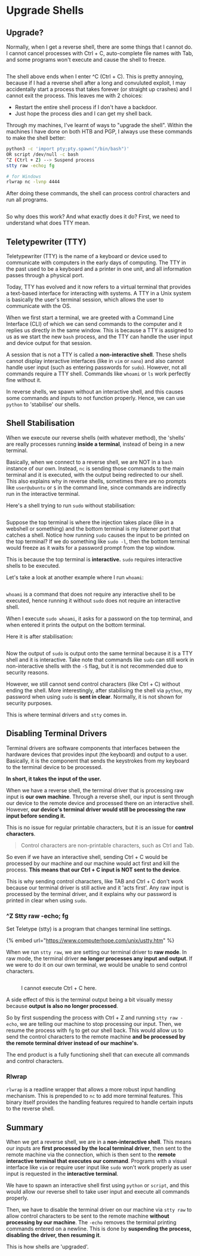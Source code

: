 # Upgrade Shells

## Upgrade?

Normally, when I get a reverse shell, there are some things that I cannot do. I cannot cancel processes with Ctrl + C, auto-complete file names with Tab, and some programs won't execute and cause the shell to freeze.

<figure><img src="../.gitbook/assets/image (75) (6).png" alt=""><figcaption></figcaption></figure>

The shell above ends when I enter ^C (Ctrl + C). This is pretty annoying, because if I had a reverse shell after a long and convuluted exploit, I may accidentally start a process that takes forever (or straight up crashes) and I cannot exit the process. This leaves me with 2 choices:

* Restart the entire shell process if I don't have a backdoor.
* Just hope the process dies and I can get my shell back.

Through my machines, I've learnt of ways to "upgrade the shell". Within the machines I have done on both HTB and PGP, I always use these commands to make the shell better:

```bash
python3 -c 'import pty;pty.spawn("/bin/bash")'
OR script /dev/null -c bash
^Z (Ctrl + Z) --> Suspend process
stty raw -echo; fg

# for Windows
rlwrap nc -lvnp 4444 
```

After doing these commands, the shell can process control characters and run all programs.

<figure><img src="../.gitbook/assets/image (196).png" alt=""><figcaption></figcaption></figure>

So why does this work? And what exactly does it do? First, we need to understand what does TTY mean.

## Teletypewriter (TTY)

Teletypewriter (TTY) is the name of a keyboard or device used to communicate with computers in the early days of computing. The TTY in the past used to be a keyboard and a printer in one unit, and all information passes through a physical port.

Today, TTY has evolved and it now refers to a virtual terminal that provides a text-based interface for interacting with systems. A TTY in a Unix system is basically the user's terminal session, which allows the user to communicate with the OS.&#x20;

When we first start a terminal, we are greeted with a Command Line Interface (CLI) of which we can send commands to the computer and it replies us directly in the same window. This is because a TTY is assigned to us as we start the new `bash` process, and the TTY can handle the user input and device output for that session.

A session that is not a TTY is called a **non-interactive shell**. These shells cannot display interactive interfaces (like in `vim` or `nano`) and also cannot handle user input (such as entering passwords for `sudo`). However, not all commands require a TTY shell. Commands like `whoami` or `ls` work perfectly fine without it.

In reverse shells, we spawn without an interactive shell, and this causes some commands and inputs to not function properly. Hence, we can use `python` to 'stabilise' our shells.

## Shell Stabilisation

When we execute our reverse shells (with whatever method), the 'shells' are really processes running **inside a terminal**, instead of being in a new terminal.

Basically, when we connect to a reverse shell, we are NOT in a `bash`  instance of our own. Instead, `nc` is sending those commands to the main terminal and it is executed, with the output being redirected to our shell. This also explains why in reverse shells, sometimes there are no prompts like `user@ubuntu` or `$` in the command line, since commands are indirectly run in the interactive terminal.&#x20;

Here's a shell trying to run `sudo` without stabilisation:

<figure><img src="../.gitbook/assets/image (148).png" alt=""><figcaption></figcaption></figure>

Suppose the top terminal is where the injection takes place (like in a webshell or something) and the bottom terminal is my listener port that catches a shell. Notice how running `sudo` causes the input to be printed on the top terminal? If we do something like `sudo -l`, then the bottom terminal would freeze as it waits for a password prompt from the top window.

This is because the top terminal is **interactive.** `sudo` requires interactive shells to be executed.&#x20;

Let's take a look at another example where I run `whoami`:

<figure><img src="../.gitbook/assets/image (174) (3).png" alt=""><figcaption></figcaption></figure>

`whoami` is a command that does not require any interactive shell to be executed, hence running it without `sudo` does not require an interactive shell.&#x20;

When I execute `sudo whoami`, it asks for a password on the top terminal, and when entered it prints the output on the bottom terminal.&#x20;

Here it is after stabilisation:

<figure><img src="../.gitbook/assets/image (153) (4).png" alt=""><figcaption></figcaption></figure>

Now the output of `sudo` is output onto the same terminal because it is a TTY shell and it is interactive. Take note that commands like `sudo` can still work in non-interactive shells with the `-S` flag, but it is not recommended due to security reasons.&#x20;

However, we still cannot send control characters (like Ctrl + C) without ending the shell. More interestingly, after stabilising the shell via `python`, my password when using `sudo` is **sent in clear**. Normally, it is not shown for security purposes.&#x20;

This is where terminal drivers and `stty` comes in.

## Disabling Terminal Drivers

Terminal drivers are software components that interfaces between the hardware devices that provides input (the keyboard) and output to a user. Basically, it is the component that sends the keystrokes from my keyboard to the terminal device to be processed.&#x20;

**In short, it takes the input of the user.**&#x20;

When we have a reverse shell, the terminal driver that is processing raw input is **our own machine**. Through a reverse shell, our input is sent through our device to the remote device and processed there on an interactive shell. However, **our device's terminal driver would still be processing the raw input before sending it.**

This is no issue for regular printable characters, but it is an issue for **control characters**.

> Control characters are non-printable characters, such as Ctrl and Tab.

So even if we have an interactive shell, sending Ctrl + C would be processed by our machine and our machine would act first and kill the process. **This means that our Ctrl + C input is NOT sent to the device**.&#x20;

This is why sending control characters, like TAB and Ctrl + C don't work because our terminal driver is still active and it 'acts first'. Any raw input is processed by the terminal driver, and it explains why our password is printed in clear when using `sudo`.

### ^Z Stty raw -echo; fg

Set Teletype (stty) is a program that changes terminal line settings.&#x20;

{% embed url="https://www.computerhope.com/unix/ustty.htm" %}

When we run `stty raw`, we are setting our terminal driver to **raw mode**. In raw mode, the terminal driver **no longer processes any input and output**. If we were to do it on our own terminal, we would be unable to send control characters.&#x20;

<figure><img src="../.gitbook/assets/image (163) (3).png" alt=""><figcaption><p>I cannot execute Ctrl + C here.</p></figcaption></figure>

A side effect of this is the terminal output being a bit visually messy because **output is also no longer processed**.&#x20;

So by first suspending the process with Ctrl + Z and running `stty raw -echo`, we are telling our machine to stop processing our input. Then, we resume the process with `fg` to get our shell back. This would allow us to send the control characters to the remote machine **and be processed by the remote terminal driver instead of our machine's.**&#x20;

The end product is a fully functioning shell that can execute all commands and control characters.&#x20;

### Rlwrap

`rlwrap` is a readline wrapper that allows a more robust input handling mechanism. This is prepended to `nc` to add more terminal features. This binary itself provides the handling features required to handle certain inputs to the reverse shell.

## Summary

When we get a reverse shell, we are in a **non-interactive shell**. This means our inputs are **first processed by the local terminal driver**, then sent to the remote machine via the connection, which is then sent to the **remote interactive terminal that executes our command**. Programs with a visual interface like `vim` or require user input like `sudo` won't work properly as user input is requested in the **interactive terminal**.&#x20;

We have to spawn an interactive shell first using `python` or `script`, and this would allow our reverse shell to take user input and execute all commands properly.&#x20;

Then, we have to disable the terminal driver on our machine via `stty raw` to allow control characters to be sent to the remote machine **without processing by our machine**. The `-echo` removes the terminal printing commands entered on a newline. This is done by **suspending the process, disabling the driver, then resuming it**.

This is how shells are 'upgraded'.

